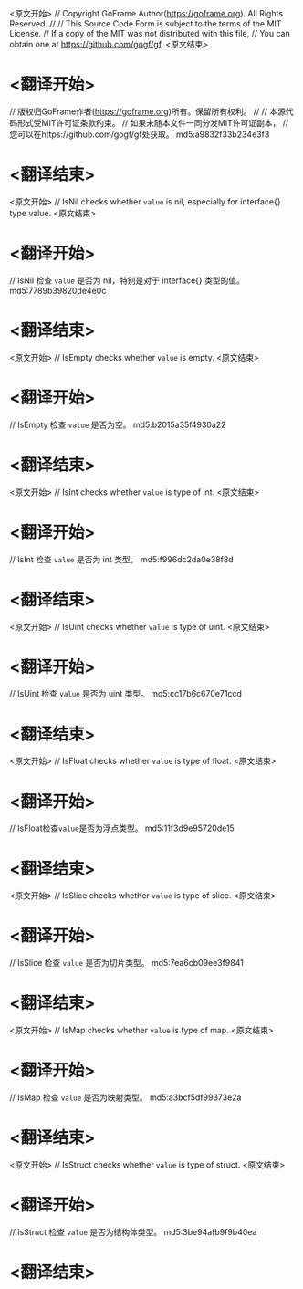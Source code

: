 
<原文开始>
// Copyright GoFrame Author(https://goframe.org). All Rights Reserved.
//
// This Source Code Form is subject to the terms of the MIT License.
// If a copy of the MIT was not distributed with this file,
// You can obtain one at https://github.com/gogf/gf.
<原文结束>

# <翻译开始>
// 版权归GoFrame作者(https://goframe.org)所有。保留所有权利。
//
// 本源代码形式受MIT许可证条款约束。
// 如果未随本文件一同分发MIT许可证副本，
// 您可以在https://github.com/gogf/gf处获取。 md5:a9832f33b234e3f3
# <翻译结束>


<原文开始>
// IsNil checks whether `value` is nil, especially for interface{} type value.
<原文结束>

# <翻译开始>
// IsNil 检查 `value` 是否为 nil，特别是对于 interface{} 类型的值。 md5:7789b39820de4e0c
# <翻译结束>


<原文开始>
// IsEmpty checks whether `value` is empty.
<原文结束>

# <翻译开始>
// IsEmpty 检查 `value` 是否为空。 md5:b2015a35f4930a22
# <翻译结束>


<原文开始>
// IsInt checks whether `value` is type of int.
<原文结束>

# <翻译开始>
// IsInt 检查 `value` 是否为 int 类型。 md5:f996dc2da0e38f8d
# <翻译结束>


<原文开始>
// IsUint checks whether `value` is type of uint.
<原文结束>

# <翻译开始>
// IsUint 检查 `value` 是否为 uint 类型。 md5:cc17b6c670e71ccd
# <翻译结束>


<原文开始>
// IsFloat checks whether `value` is type of float.
<原文结束>

# <翻译开始>
// IsFloat检查`value`是否为浮点类型。 md5:11f3d9e95720de15
# <翻译结束>


<原文开始>
// IsSlice checks whether `value` is type of slice.
<原文结束>

# <翻译开始>
// IsSlice 检查 `value` 是否为切片类型。 md5:7ea6cb09ee3f9841
# <翻译结束>


<原文开始>
// IsMap checks whether `value` is type of map.
<原文结束>

# <翻译开始>
// IsMap 检查 `value` 是否为映射类型。 md5:a3bcf5df99373e2a
# <翻译结束>


<原文开始>
// IsStruct checks whether `value` is type of struct.
<原文结束>

# <翻译开始>
// IsStruct 检查 `value` 是否为结构体类型。 md5:3be94afb9f9b40ea
# <翻译结束>

